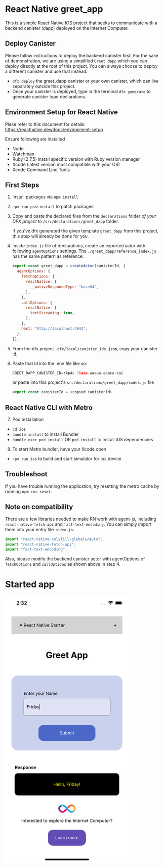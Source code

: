 # React Native greet_app

This is a simple React Native IOS project that seeks to communicate with a backend canister (dapp) deployed on the Internet Computer.

## Deploy Canister
Please follow instructions to deploy the backend canister first.
For the sake of demonstration, we are using a simplified `Greet dapp` which you can deploy directly at the root of this project. You can always choose to deploy a different canister and use that instead.

- `dfx deploy` the greet_dapp canister or your own canister, which can live separately outside this project.
- Once your canister is deployed, type in the terminal `dfx generate` to generate canister type declarations.

## Environment Setup for React Native
Plese refer to this document for details:
https://reactnative.dev/docs/environment-setup

Ensure following are installed
- Node
- Watchman
- Ruby (2.7.5) install specific version with Ruby version manager 
- Xcode (latest version most compatible with your OS) 
- Xcode Command Line Tools

## First Steps
1. Install packages via `npm install`

2. `npm run postinstall` to patch packages

3. Copy and paste the declared files from the `declarations` folder <em>of your DFX project</em> to `/src/declarations/greet_dapp` folder. 

   If you've dfx generated the given template `greet_dapp` from this project, this step will already be done for you.

4. Inside `index.js` file of declarations, create an exported actor with following `agentOptions` settings. The `./greet_dapp/reference_index.js` has the same pattern as reference:
    ``` js
    export const greet_dapp = createActor(canisterId, {
      agentOptions: {
        fetchOptions: {
          reactNative: {
            __nativeResponseType: "base64",
          },
        },
        callOptions: {
          reactNative: {
            textStreaming: true,
          },
        },
        host: "http://localhost:4943",
      },
    });
    ```

5. From the dfx project `.dfx/local/canister_ids.json`, copy your canister id.

6. Paste that id into the .env file like so:
    ```js
    GREET_DAPP_CANISTER_ID=rkp4c-7iaaa-aaaaa-aaaca-cai
    ```
    or paste into this project's `src/declarations/greet_dapp/index.js` file
    ```js 
    export const canisterId = <copied canisterId>
    ```

## React Native CLI with Metro

7. Pod installation
- `cd ios`
- `bundle install` to install Bundler
- `bundle exec pod install` OR `pod install` to install iOS dependencies 

8. To start Metro bundler, have your Xcode open
- `npm run ios` to build and start simulator for ios device


## Troubleshoot

If you have trouble running the application, try resetting the metro cache
by running `npm run reset`.

## Note on compatibility

There are a few libraries needed to make RN work with agent-js, including `react-native-fetch-api` and `fast-text-encoding`. You can simply import them into your entry file `index.js`:
```js
import "react-native-polyfill-globals/auto";
import "react-native-fetch-api";
import "fast-text-encoding";
```

Also, please modify the backend canister actor with agentOptions of `fetchOptions` and `callOptions` as shown above in step 4.

# Started app

<img src="./src/assets/simulator_screenshot.png?raw=true" width="400">
